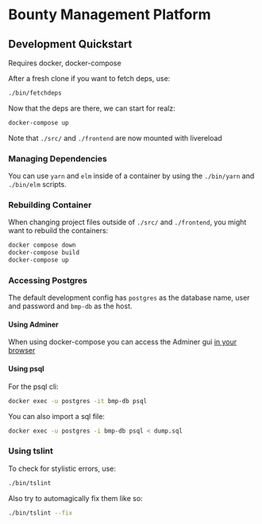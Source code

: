 Bounty Management Platform
==========================


Development Quickstart
----------------------

Requires docker, docker-compose

After a fresh clone if you want to fetch deps, use:

```sh
./bin/fetchdeps
```

Now that the deps are there, we can start for realz:

```sh
docker-compose up
```

Note that `./src/` and `./frontend` are now mounted with livereload

### Managing Dependencies

You can use `yarn` and `elm` inside of a container by using the `./bin/yarn` and
`./bin/elm` scripts.

### Rebuilding Container

When changing project files outside of `./src/` and `./frontend`, you might want
to rebuild the containers:


```sh
docker compose down
docker-compose build
docker-compose up
```

### Accessing Postgres

The default development config has `postgres` as the database name, user and
password and `bmp-db` as the host.

#### Using Adminer

When using docker-compose you can access the Adminer gui
[in your browser](http://localhost:8011/?pgsql=bmp-db&username=postgres&db=postgres)

#### Using psql

For the psql cli:

```sh
docker exec -u postgres -it bmp-db psql
```

You can also import a sql file:

```sh
docker exec -u postgres -i bmp-db psql < dump.sql
```

### Using tslint

To check for stylistic errors, use:

```sh
./bin/tslint
```

Also try to automagically fix them like so:

```sh
./bin/tslint --fix
```

